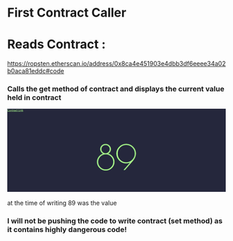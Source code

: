 # First Contract Caller

# Reads Contract :

https://ropsten.etherscan.io/address/0x8ca4e451903e4dbb3df6eeee34a02b0aca81eddc#code



### Calls the get method of contract and displays the current value held in contract


![ss](ss1.jpg)

at the time of writing 89 was the value



### I will not be pushing the code to write contract (set method) as it contains highly dangerous code!